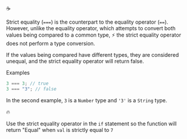 :coffee:

Strict equality (`===`) is the counterpart to the equality operator (`==`). However, unlike the equality operator, which attempts to convert both values being compared to a common type, :zap: the strict equality operator does not perform a type conversion.

If the values being compared have different types, they are considered unequal, and the strict equality operator will return false.

Examples

```javascript
3 === 3; // true
3 === "3"; // false
```

In the second example, `3` is a `Number` type and `'3'` is a `String` type.

:fire:

Use the strict equality operator in the `if` statement so the function will return "Equal" when `val` is strictly equal to `7`
